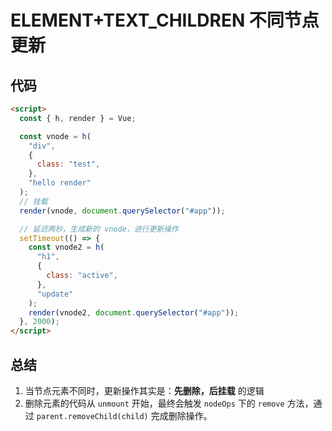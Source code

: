 # ELEMENT+TEXT_CHILDREN 不同节点更新

## 代码

```html
<script>
  const { h, render } = Vue;

  const vnode = h(
    "div",
    {
      class: "test",
    },
    "hello render"
  );
  // 挂载
  render(vnode, document.querySelector("#app"));

  // 延迟两秒，生成新的 vnode，进行更新操作
  setTimeout(() => {
    const vnode2 = h(
      "h1",
      {
        class: "active",
      },
      "update"
    );
    render(vnode2, document.querySelector("#app"));
  }, 2000);
</script>
```

## 总结

1. 当节点元素不同时，更新操作其实是：**先删除，后挂载** 的逻辑
2. 删除元素的代码从 `unmount` 开始，最终会触发 `nodeOps` 下的 `remove` 方法，通过 `parent.removeChild(child)` 完成删除操作。
